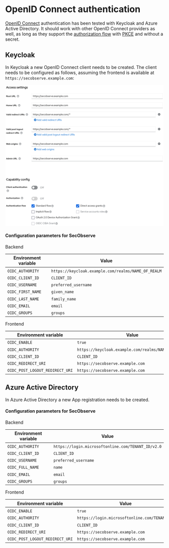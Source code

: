 # OpenID Connect authentication

[OpenID Connect](https://openid.net/developers/how-connect-works) authentication has been tested with Keycloak and Azure Active Directory. It should work with other OpenID Connect providers as well, as long as they support the [authorization flow](https://oauth.net/2/grant-types/authorization-code) with [PKCE](https://oauth.net/2/pkce) and without a secret.

## Keycloak

In Keycloak a new OpenID Connect client needs to be created. The client needs to be configured as follows, assuming the frontend is available at `https://secobserve.example.com`:

![Keycloak client settings](../assets/images/screenshot_keycloak.png)

#### Configuration parameters for SecObserve

Backend

| Environment variable | Value                                               |
|----------------------|-----------------------------------------------------|
| `OIDC_AUTHORITY`     | `https://keycloak.example.com/realms/NAME_OF_REALM` |
| `OIDC_CLIENT_ID`     | `CLIENT_ID`                                         |
| `OIDC_USERNAME`      | `preferred_username`                                |
| `OIDC_FIRST_NAME`    | `given_name`                                        |
| `OIDC_LAST_NAME`     | `family_name`                                       |
| `OIDC_EMAIL`         | `email`                                             |
| `OIDC_GROUPS`        | `groups`                                            |


Frontend

| Environment variable            | Value                                               |
|---------------------------------|-----------------------------------------------------|
| `OIDC_ENABLE`                   | `true`                                              |
| `OIDC_AUTHORITY`                | `https://keycloak.example.com/realms/NAME_OF_REALM` |
| `OIDC_CLIENT_ID`                | `CLIENT_ID`                                         |
| `OIDC_REDIRECT_URI`             | `https://secobserve.example.com`                    |
| `OIDC_POST_LOGOUT_REDIRECT_URI` | `https://secobserve.example.com`                    |


## Azure Active Directory

In Azure Active Directory a new App registration needs to be created.

#### Configuration parameters for SecObserve

Backend

| Environment variable | Value                                              |
|----------------------|----------------------------------------------------|
| `OIDC_AUTHORITY`     | `https://login.microsoftonline.com/TENANT_ID/v2.0` |
| `OIDC_CLIENT_ID`     | `CLIENT_ID`                                        |
| `OIDC_USERNAME`      | `preferred_username`                               |
| `OIDC_FULL_NAME`     | `name`                                             |
| `OIDC_EMAIL`         | `email`                                            |
| `OIDC_GROUPS`        | `groups`                                           |


Frontend

| Environment variable            | Value                                              |
|---------------------------------|----------------------------------------------------|
| `OIDC_ENABLE`                   | `true`                                             |
| `OIDC_AUTHORITY`                | `https://login.microsoftonline.com/TENANT_ID`      |
| `OIDC_CLIENT_ID`                | `CLIENT_ID`                                        |
| `OIDC_REDIRECT_URI`             | `https://secobserve.example.com`                   |
| `OIDC_POST_LOGOUT_REDIRECT_URI` | `https://secobserve.example.com`                   |
